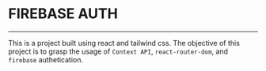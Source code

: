 # FIREBASE AUTH
---

This is a project built using react and tailwind css. The objective of this project is to grasp the usage of `Context API`, `react-router-dom`, and `firebase` authetication.